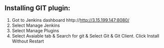 Installing GIT plugin:
----------------------------
1. Got to Jenkins dashboard hhtp://http://3.15.199.147:8080/
2. Select Manage Jenkins
3. Select Manage Plugins
4. Select Avaiable tab & Search for git & Select Git & Git Client. Click Install Without Restart
